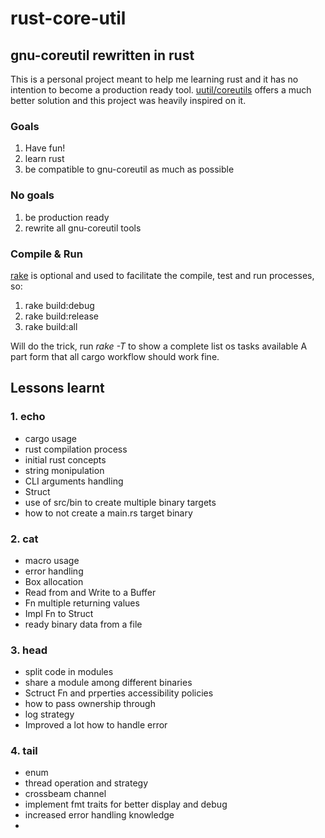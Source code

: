 # rust-core-util
## gnu-coreutil rewritten in rust

This is a personal project meant to help me learning rust and it has no intention to become a production ready tool.
[uutil/coreutils](https://github.com/uutils/coreutils) offers a much better solution and this project was heavily inspired on it.

### Goals
1. Have fun!
1. learn rust
2. be compatible to gnu-coreutil as much as possible

### No goals
1. be production ready
2. rewrite all gnu-coreutil tools

### Compile & Run
[rake](https://github.com/ruby/rake) is optional and used to facilitate the compile, test and run processes, so:

1. rake build:debug
1. rake build:release
1. rake build:all

Will do the trick, run _rake -T_ to show a complete list os tasks available
A part form that all cargo workflow should work fine.


## Lessons learnt
### 1. echo
- cargo usage
- rust compilation process
- initial rust concepts
- string monipulation
- CLI arguments handling
- Struct
- use of src/bin to create multiple binary targets
- how to not create a main.rs target binary

### 2. cat
- macro usage
- error handling
- Box allocation
- Read from and Write to a Buffer
- Fn multiple returning values
- Impl Fn to Struct
- ready binary data from a file

### 3. head
- split code in modules
- share a module among different binaries
- Sctruct Fn and prperties accessibility policies
- how to pass ownership through
- log strategy
- Improved a lot how to handle error

### 4. tail
- enum
- thread operation and strategy
- crossbeam channel
- implement fmt traits for better display and debug
- increased error handling knowledge
- 
